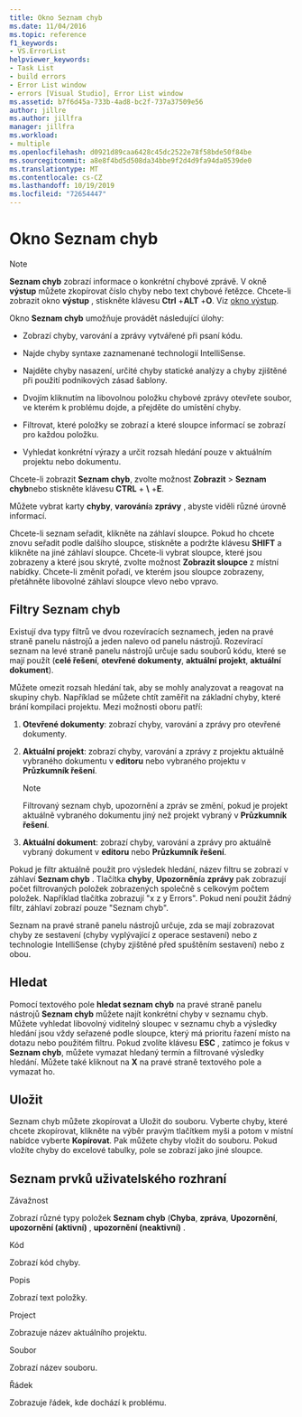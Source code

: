 ```yaml
---
title: Okno Seznam chyb
ms.date: 11/04/2016
ms.topic: reference
f1_keywords:
- VS.ErrorList
helpviewer_keywords:
- Task List
- build errors
- Error List window
- errors [Visual Studio], Error List window
ms.assetid: b7f6d45a-733b-4ad8-bc2f-737a37509e56
author: jillre
ms.author: jillfra
manager: jillfra
ms.workload:
- multiple
ms.openlocfilehash: d0921d89caa6428c45dc2522e78f58bde50f84be
ms.sourcegitcommit: a8e8f4bd5d508da34bbe9f2d4d9fa94da0539de0
ms.translationtype: MT
ms.contentlocale: cs-CZ
ms.lasthandoff: 10/19/2019
ms.locfileid: "72654447"
---
```

# <a name="error-list-window"></a>Okno Seznam chyb

> [!NOTE]
> **Seznam chyb** zobrazí informace o konkrétní chybové zprávě. V okně **výstup** můžete zkopírovat číslo chyby nebo text chybové řetězce. Chcete-li zobrazit okno **výstup** , stiskněte klávesu **Ctrl** +**ALT** +**O**. Viz [okno výstup](../../ide/reference/output-window.md).

Okno **Seznam chyb** umožňuje provádět následující úlohy:

- Zobrazí chyby, varování a zprávy vytvářené při psaní kódu.

- Najde chyby syntaxe zaznamenané technologií IntelliSense.

- Najděte chyby nasazení, určité chyby statické analýzy a chyby zjištěné při použití podnikových zásad šablony.

- Dvojím kliknutím na libovolnou položku chybové zprávy otevřete soubor, ve kterém k problému dojde, a přejděte do umístění chyby.

- Filtrovat, které položky se zobrazí a které sloupce informací se zobrazí pro každou položku.

- Vyhledat konkrétní výrazy a určit rozsah hledání pouze v aktuálním projektu nebo dokumentu.

Chcete-li zobrazit **Seznam chyb**, zvolte možnost **Zobrazit**  > **Seznam chyb**nebo stiskněte klávesu **CTRL** + **\\** +**E**.

Můžete vybrat karty **chyby**, **varování**a **zprávy** , abyste viděli různé úrovně informací.

Chcete-li seznam seřadit, klikněte na záhlaví sloupce. Pokud ho chcete znovu seřadit podle dalšího sloupce, stiskněte a podržte klávesu **SHIFT** a klikněte na jiné záhlaví sloupce. Chcete-li vybrat sloupce, které jsou zobrazeny a které jsou skryté, zvolte možnost **Zobrazit sloupce** z místní nabídky. Chcete-li změnit pořadí, ve kterém jsou sloupce zobrazeny, přetáhněte libovolné záhlaví sloupce vlevo nebo vpravo.

## <a name="error-list-filters"></a>Filtry Seznam chyb

Existují dva typy filtrů ve dvou rozevíracích seznamech, jeden na pravé straně panelu nástrojů a jeden nalevo od panelu nástrojů. Rozevírací seznam na levé straně panelu nástrojů určuje sadu souborů kódu, které se mají použít (**celé řešení**, **otevřené dokumenty**, **aktuální projekt**, **aktuální dokument**).

Můžete omezit rozsah hledání tak, aby se mohly analyzovat a reagovat na skupiny chyb. Například se můžete chtít zaměřit na základní chyby, které brání kompilaci projektu. Mezi možnosti oboru patří:

1. **Otevřené dokumenty**: zobrazí chyby, varování a zprávy pro otevřené dokumenty.

2. **Aktuální projekt**: zobrazí chyby, varování a zprávy z projektu aktuálně vybraného dokumentu v **editoru** nebo vybraného projektu v **Průzkumník řešení**.

    > [!NOTE]
    > Filtrovaný seznam chyb, upozornění a zpráv se změní, pokud je projekt aktuálně vybraného dokumentu jiný než projekt vybraný v **Průzkumník řešení**.

3. **Aktuální dokument**: zobrazí chyby, varování a zprávy pro aktuálně vybraný dokument v **editoru** nebo **Průzkumník řešení**.

Pokud je filtr aktuálně použit pro výsledek hledání, název filtru se zobrazí v záhlaví **Seznam chyb** . Tlačítka **chyby**, **Upozornění**a **zprávy** pak zobrazují počet filtrovaných položek zobrazených společně s celkovým počtem položek. Například tlačítka zobrazují "x z y Errors". Pokud není použit žádný filtr, záhlaví zobrazí pouze "Seznam chyb".

Seznam na pravé straně panelu nástrojů určuje, zda se mají zobrazovat chyby ze sestavení (chyby vyplývající z operace sestavení) nebo z technologie IntelliSense (chyby zjištěné před spuštěním sestavení) nebo z obou.

## <a name="search"></a>Hledat

Pomocí textového pole **hledat seznam chyb** na pravé straně panelu nástrojů **Seznam chyb** můžete najít konkrétní chyby v seznamu chyb. Můžete vyhledat libovolný viditelný sloupec v seznamu chyb a výsledky hledání jsou vždy seřazené podle sloupce, který má prioritu řazení místo na dotazu nebo použitém filtru. Pokud zvolíte klávesu **ESC** , zatímco je fokus v **Seznam chyb**, můžete vymazat hledaný termín a filtrované výsledky hledání. Můžete také kliknout na **X** na pravé straně textového pole a vymazat ho.

## <a name="save"></a>Uložit

Seznam chyb můžete zkopírovat a Uložit do souboru. Vyberte chyby, které chcete zkopírovat, klikněte na výběr pravým tlačítkem myši a potom v místní nabídce vyberte **Kopírovat**. Pak můžete chyby vložit do souboru. Pokud vložíte chyby do excelové tabulky, pole se zobrazí jako jiné sloupce.

## <a name="ui-element-list"></a>Seznam prvků uživatelského rozhraní

Závažnost

Zobrazí různé typy položek **Seznam chyb** (**Chyba**, **zpráva**, **Upozornění**, **upozornění (aktivní)** , **upozornění (neaktivní)** .

Kód

Zobrazí kód chyby.

Popis

Zobrazí text položky.

Project

Zobrazuje název aktuálního projektu.

Soubor

Zobrazí název souboru.

Řádek

Zobrazuje řádek, kde dochází k problému.